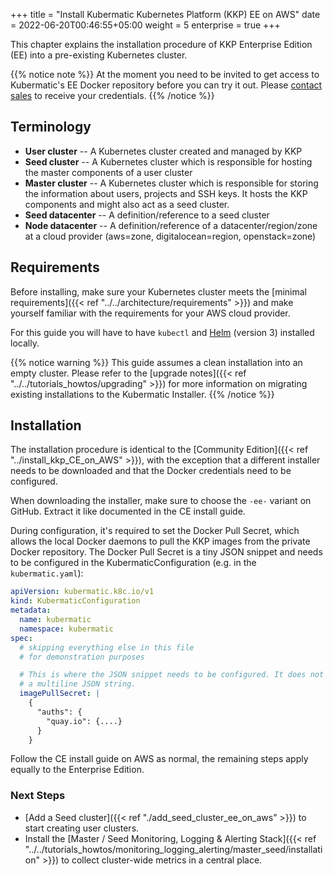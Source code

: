 +++
title = "Install Kubermatic Kubernetes Platform (KKP) EE on AWS"
date =  2022-06-20T00:46:55+05:00
weight = 5
enterprise = true
+++

This chapter explains the installation procedure of KKP Enterprise Edition (EE) into a pre-existing
Kubernetes cluster.

{{% notice note %}}
At the moment you need to be invited to get access to Kubermatic's EE Docker repository before you can try it out.
Please [contact sales](mailto:sales@kubermatic.com) to receive your credentials.
{{% /notice %}}

## Terminology

* **User cluster** -- A Kubernetes cluster created and managed by KKP
* **Seed cluster** -- A Kubernetes cluster which is responsible for hosting the master components of a user cluster
* **Master cluster** -- A Kubernetes cluster which is responsible for storing the information about users, projects and SSH keys. It hosts the KKP components and might also act as a seed cluster.
* **Seed datacenter** -- A definition/reference to a seed cluster
* **Node datacenter** -- A definition/reference of a datacenter/region/zone at a cloud provider (aws=zone, digitalocean=region, openstack=zone)

## Requirements

Before installing, make sure your Kubernetes cluster meets the [minimal requirements]({{< ref "../../architecture/requirements" >}})
and make yourself familiar with the requirements for your AWS cloud provider.

For this guide you will have to have `kubectl` and [Helm](https://www.helm.sh/) (version 3) installed locally.

{{% notice warning %}}
This guide assumes a clean installation into an empty cluster. Please refer to the [upgrade notes]({{< ref "../../tutorials_howtos/upgrading" >}})
for more information on migrating existing installations to the Kubermatic Installer.
{{% /notice %}}

## Installation

The installation procedure is identical to the [Community Edition]({{< ref "../install_kkp_CE_on_AWS" >}}), with the exception that
a different installer needs to be downloaded and that the Docker credentials need to be configured.

When downloading the installer, make sure to choose the `-ee-` variant on GitHub. Extract it like documented in the CE install
guide.

During configuration, it's required to set the Docker Pull Secret, which allows the local Docker daemons to pull the KKP
images from the private Docker repository. The Docker Pull Secret is a tiny JSON snippet and needs to be configured in the
KubermaticConfiguration (e.g. in the `kubermatic.yaml`):

```yaml
apiVersion: kubermatic.k8c.io/v1
kind: KubermaticConfiguration
metadata:
  name: kubermatic
  namespace: kubermatic
spec:
  # skipping everything else in this file
  # for demonstration purposes

  # This is where the JSON snippet needs to be configured. It does not need to be
  # a multiline JSON string.
  imagePullSecret: |
    {
      "auths": {
        "quay.io": {....}
      }
    }
```

Follow the CE install guide on AWS as normal, the remaining steps apply equally to the Enterprise Edition.

### Next Steps

* [Add a Seed cluster]({{< ref "./add_seed_cluster_ee_on_aws" >}}) to start creating user clusters.
* Install the [Master / Seed Monitoring, Logging & Alerting Stack]({{< ref "../../tutorials_howtos/monitoring_logging_alerting/master_seed/installation" >}}) to collect cluster-wide metrics in a central place.